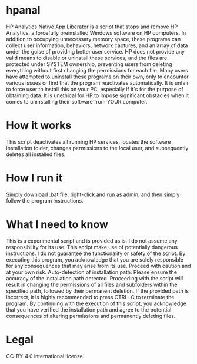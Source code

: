 # hpanal
HP Analytics Native App Liberator is a script that stops and remove HP Analytics, a forcefully preinstalled Windows software on HP computers. In addition to occupying unnecessary memory space, these programs can collect user information, behaviors, network captures, and an array of data under the guise of providing better user service. HP does not provide any valid means to disable or uninstall these services, and the files are protected under SYSTEM ownership, preventing users from deleting everything without first changing the permissions for each file. Many users have attempted to uninstall these programs on their own, only to encounter various issues or find that the program reactivates automatically. It is unfair to force user to install this on your PC, especially if it's for the purpose of obtaining data. It is unethical for HP to impose significant obstacles when it comes to uninstalling their software from YOUR computer.
# How it works
This script deactivates all running HP services, locates the software installation folder, changes permissions to the local user, and subsequently deletes all installed files.
# How I run it
Simply download .bat file, right-click and run as admin, and then simply follow the program instructions. 
# What I need to know
This is a experimental script and is provided as is. I do not assume any responsibility for its use. This script make use of potentially dangerous instructions. I do not guarantee the functionality or safety of the script. By executing this program, you acknowledge that you are solely responsible for any consequences that may arise from its use. Proceed with caution and at your own risk. Auto-detection of installation path: Please ensure the accuracy of the installation path detected. Proceeding with the script will result in changing the permissions of all files and subfolders within the specified path, followed by their permanent deletion. If the provided path is incorrect, it is highly recommended to press CTRL+C to terminate the program. By continuing with the execution of this script, you acknowledge that you have verified the installation path and agree to the potential consequences of altering permissions and permanently deleting files.
# Legal
CC-BY-4.0 international license. 
